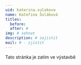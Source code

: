 ```yaml
---
uid: katerina.sulakova
name: Kateřina Šuláková
titles:
  before:
  after: #
img: # sehnat
description: # zajistit
mail: # - zjistit
---
```


Tato stránka je zatím ve výstavbě
